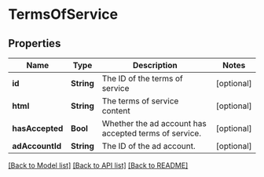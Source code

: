 # TermsOfService

## Properties
Name | Type | Description | Notes
------------ | ------------- | ------------- | -------------
**id** | **String** | The ID of the terms of service | [optional] 
**html** | **String** | The terms of service content | [optional] 
**hasAccepted** | **Bool** | Whether the ad account has accepted terms of service. | [optional] 
**adAccountId** | **String** | The ID of the ad account. | [optional] 

[[Back to Model list]](../README.md#documentation-for-models) [[Back to API list]](../README.md#documentation-for-api-endpoints) [[Back to README]](../README.md)


